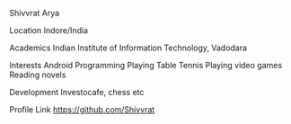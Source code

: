 

Shivvrat Arya

Location 
Indore/India

Academics 
Indian Institute of Information Technology, Vadodara

Interests 
Android Programming Playing Table Tennis Playing video games Reading novels

Development 
Investocafe, chess etc

Profile Link https://github.com/Shivvrat
